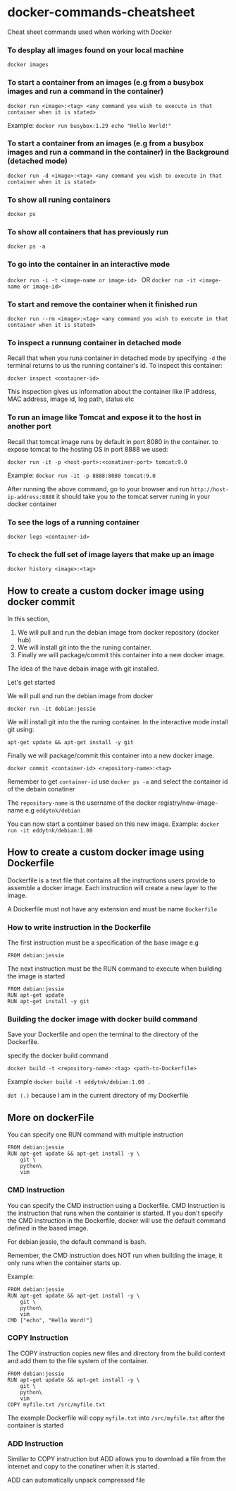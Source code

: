 # docker-commands-cheatsheet
Cheat sheet  commands used when working with Docker 

### To desplay all images found on your local machine
`docker images`

### To start a container from an images (e.g from a busybox images and run a command in the container)

`docker run <image>:<tag> <any command you wish to execute in that container when it is stated>`

Example: `docker run busybox:1.29 echo "Hello World!"`

### To start a container from an images (e.g from a busybox images and run a command in the container) in the Background (detached mode)

`docker run -d <image>:<tag> <any command you wish to execute in that container when it is stated>`

### To show all runing containers
`docker ps`

### To show all containers that has previously run
`docker ps -a `

### To go into the container in an interactive mode

`docker run -i -t <image-name or image-id> ` OR  `docker run -it <image-name or image-id> `


### To start and remove the container when it finished run

`docker run --rm <image>:<tag> <any command you wish to execute in that container when it is stated>`

### To inspect a runnung container in detached mode 

Recall that when you runa container in detached mode by specifying `-d` the terminal returns to us the running container's id. To inspect this container:

`docker inspect <container-id>`

This inspection gives us information about the container like IP address, MAC address, image id, log path, status etc

### To run an image like Tomcat and expose it to the host in another port

Recall that tomcat image runs by default in port 8080 in the container. to expose tomcat to the hosting OS in port 8888 we used:

`docker run -it -p <host-port>:<conatiner-port> tomcat:9.0` 

Example: `docker run -it -p 8888:8080 tomcat:9.0` 

After running the above command, go to your browser and run `http://host-ip-address:8888` it should take you to the tomcat server runing in your docker container

### To see the logs of a running container

`docker logs <container-id>`

### To check the full set of image layers that make up an image

`docker history <image>:<tag>`


## How to create a custom docker image using docker commit

In this section, 
1. We will pull and run the debian image from docker repository (docker hub) 
2. We will install git into the the runing container. 
3. Finally we will package/commit this container into a new docker image. 

The idea of the have debain image with git installed.

Let's get started

We will pull and run the debian image from docker 

`docker run -it debian:jessie`

We will install git into the the runing container. In the interactive mode install git using:

`apt-get update && apt-get install -y git`

Finally we will package/commit this container into a new docker image. 

`docker commit <container-id> <repository-name>:<tag>`

Remember to get `container-id` use `docker ps -a` and select the container id of the debain conatiner 

The `repository-name` is the username of the docker registry/new-image-name e.g `eddytnk/debian`

You can now start a container based on this new image. 
Example: `docker run -it eddytnk/debian:1.00`


## How to create a custom docker image using Dockerfile

Dockerfile is a text file that contains all the instructions users provide to assemble a docker image. Each instruction will create a new layer to the image. 

A Dockerfile must not have any extension and must be name `Dockerfile`

### How to write instruction in the Dockerfile

The first instruction must be a specification of the base image e.g 


```
FROM debian:jessie

```

The next instruction must be the RUN command to execute when building the image is started


```
FROM debian:jessie
RUN apt-get update
RUN apt-get install -y git
```
### Building the docker image with docker build command

Save your Dockerfile and open the terminal to the directory of the Dockerfile.

specify the docker build command

`docker build -t <repository-name>:<tag> <path-to-Dockerfile>`

Example `docker build -t eddytnk/debian:1.00 .`  

`dot (.)` because I am in the current directory of my Dockerfile 


## More on dockerFile
You can specify one RUN command with multiple instruction

```
FROM debian:jessie
RUN apt-get update && apt-get install -y \
    git \
    python\
    vim 
```
### CMD Instruction 

You can specify the CMD instruction using a Dockerfile. CMD Instruction is the instruction that runs when the container is started. If you don't specify the CMD instruction in the Dockerfile, docker will use the default command defined in the based image.

For debian:jessie, the default command is bash.

Remember, the CMD instruction does NOT run when building the image, it only runs when the container starts up.

Example:

```
FROM debian:jessie
RUN apt-get update && apt-get install -y \
    git \
    python\
    vim 
CMD ["echo", "Hello Word!"]
```

### COPY Instruction

The COPY instruction copies new files and directory from the  build context and add them to the file system of the container.

```
FROM debian:jessie
RUN apt-get update && apt-get install -y \
    git \
    python\
    vim 
COPY myfile.txt /src/myfile.txt
```

The example Dockerfile will copy `myfile.txt` into `/src/myfile.txt` after the container is started

### ADD Instruction

Simillar to COPY instruction but ADD allows you to download a file from the internet and copy to the conatiner when it is started.

ADD can automatically unpack compressed file